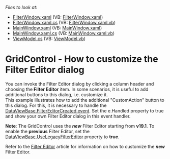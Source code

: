 <!-- default file list -->
*Files to look at*:

* [FilterWindow.xaml](./CS/FilterWindow.xaml) (VB: [FilterWindow.xaml](./VB/FilterWindow.xaml))
* [FilterWindow.xaml.cs](./CS/FilterWindow.xaml.cs) (VB: [FilterWindow.xaml.vb](./VB/FilterWindow.xaml.vb))
* [MainWindow.xaml](./CS/MainWindow.xaml) (VB: [MainWindow.xaml](./VB/MainWindow.xaml))
* [MainWindow.xaml.cs](./CS/MainWindow.xaml.cs) (VB: [MainWindow.xaml.vb](./VB/MainWindow.xaml.vb))
* [ViewModel.cs](./CS/ViewModel.cs) (VB: [ViewModel.vb](./VB/ViewModel.vb))
<!-- default file list end -->
# GridControl - How to customize the Filter Editor dialog


<p>You can invoke the Filter Editor dialog by clicking a column header and choosing the<strong> </strong><strong>Filter Editor</strong> item. In some scenarios, it is useful to add additional buttons to this dialog, i.e. customize it.<br />
This example illustrates how to add the additional "CustomAction" button to this dialog. For this, it is necessary to handle the <a href="http://documentation.devexpress.com/#WPF/DevExpressXpfGridDataViewBase_FilterEditorCreatedtopic"><u>DataViewBase.FilterEditorCreated event</u></a>.  Set the e.Handled property to true and show your own Filter Editor dialog in this event handler.    </p>

**Note**: The GridControl uses the ***new*** Filter Editor starting from **v19.1**. To enable the **previous** Filter Editor, set the [DataViewBase.UseLegacyFilterEditor](https://docs.devexpress.com/WPF/DevExpress.Xpf.Grid.DataViewBase.UseLegacyFilterEditor) property to **true**. 

Refer to the [Filter Editor](https://docs.devexpress.com/WPF/7788/controls-and-libraries/data-grid/filtering-and-searching/filter-editor) article for information on how to customize the ***new*** Filter Editor.
